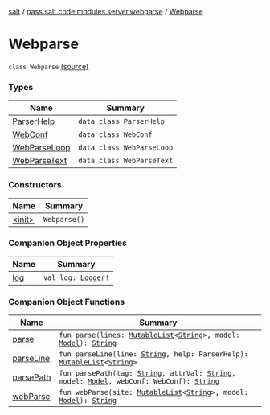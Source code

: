 [salt](../../index.md) / [pass.salt.code.modules.server.webparse](../index.md) / [Webparse](./index.md)

# Webparse

`class Webparse` [(source)](https://github.com/kurbaniec-tgm/salt/tree/master/code/modules/server/webparse/Webparse.kt#L7)

### Types

| Name | Summary |
|---|---|
| [ParserHelp](-parser-help/index.md) | `data class ParserHelp` |
| [WebConf](-web-conf/index.md) | `data class WebConf` |
| [WebParseLoop](-web-parse-loop/index.md) | `data class WebParseLoop` |
| [WebParseText](-web-parse-text/index.md) | `data class WebParseText` |

### Constructors

| Name | Summary |
|---|---|
| [&lt;init&gt;](-init-.md) | `Webparse()` |

### Companion Object Properties

| Name | Summary |
|---|---|
| [log](log.md) | `val log: `[`Logger`](https://docs.oracle.com/javase/6/docs/api/java/util/logging/Logger.html)`!` |

### Companion Object Functions

| Name | Summary |
|---|---|
| [parse](parse.md) | `fun parse(lines: `[`MutableList`](https://kotlinlang.org/api/latest/jvm/stdlib/kotlin.collections/-mutable-list/index.html)`<`[`String`](https://kotlinlang.org/api/latest/jvm/stdlib/kotlin/-string/index.html)`>, model: `[`Model`](../-model/index.md)`): `[`String`](https://kotlinlang.org/api/latest/jvm/stdlib/kotlin/-string/index.html) |
| [parseLine](parse-line.md) | `fun parseLine(line: `[`String`](https://kotlinlang.org/api/latest/jvm/stdlib/kotlin/-string/index.html)`, help: ParserHelp): `[`MutableList`](https://kotlinlang.org/api/latest/jvm/stdlib/kotlin.collections/-mutable-list/index.html)`<`[`String`](https://kotlinlang.org/api/latest/jvm/stdlib/kotlin/-string/index.html)`>` |
| [parsePath](parse-path.md) | `fun parsePath(tag: `[`String`](https://kotlinlang.org/api/latest/jvm/stdlib/kotlin/-string/index.html)`, attrVal: `[`String`](https://kotlinlang.org/api/latest/jvm/stdlib/kotlin/-string/index.html)`, model: `[`Model`](../-model/index.md)`, webConf: WebConf): `[`String`](https://kotlinlang.org/api/latest/jvm/stdlib/kotlin/-string/index.html) |
| [webParse](web-parse.md) | `fun webParse(site: `[`MutableList`](https://kotlinlang.org/api/latest/jvm/stdlib/kotlin.collections/-mutable-list/index.html)`<`[`String`](https://kotlinlang.org/api/latest/jvm/stdlib/kotlin/-string/index.html)`>, model: `[`Model`](../-model/index.md)`): `[`String`](https://kotlinlang.org/api/latest/jvm/stdlib/kotlin/-string/index.html) |
